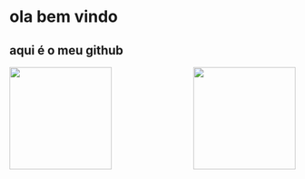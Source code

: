
 #  ola bem vindo
 ## aqui é o meu github
 
 <div>
  
  <img  height="180em" src="https://github-readme-stats.vercel.app/api?username=IgorAlvesSG&show_icons=true&theme=outrun&include_all_commits=true&count_private=true"/>
  <img align="right" height="180em" src="https://github-readme-stats.vercel.app/api/top-langs/?username=Wendel-Harrison&layout=compact&langs_count=16&theme=outrun"/>
</div>
<br>

